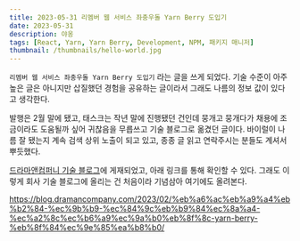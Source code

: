 ```yaml
---
title: 2023-05-31 리멤버 웹 서비스 좌충우돌 Yarn Berry 도입기
date: 2023-05-31
description: 야옹
tags: [React, Yarn, Yarn Berry, Development, NPM, 패키지 매니저]
thumbnail: /thumbnails/hello-world.jpg
---
```


`리멤버 웹 서비스 좌충우돌 Yarn Berry 도입기` 라는 글을 쓰게 되었다. 기술 수준이 아주 높은 글은 아니지만 삽질했던 경험을 공유하는 글이라서 그래도 나름의 정보 값이 있다고 생각한다.

발행은 2월 말에 됐고, 태스크는 작년 말에 진행됐던 건인데 뭉개고 뭉개다가 채용에 조금이라도 도움될까 싶어 귀찮음을 무릅쓰고 기술 블로그로 옮겼던 글이다. 바이럴이 나름 잘 됐는지 계속 검색 상위 노출이 되고 있고, 종종 글 읽고 연락주시는 분들도 계셔서 뿌듯했다.

[드라마앤컴퍼니 기술 블로그](https://blog.dramancompany.com/)에 게재되었고, 아래 링크를 통해 확인할 수 있다. 그래도 이렇게 회사 기술 블로그에 올리는 건 처음이라 기념삼아 여기에도 올려본다.

https://blog.dramancompany.com/2023/02/%eb%a6%ac%eb%a9%a4%eb%b2%84-%ec%9b%b9-%ec%84%9c%eb%b9%84%ec%8a%a4-%ec%a2%8c%ec%b6%a9%ec%9a%b0%eb%8f%8c-yarn-berry-%eb%8f%84%ec%9e%85%ea%b8%b0/
